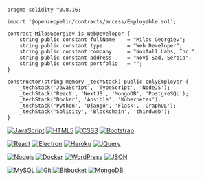 <div style="width: 100% text-align: center"></div>


```solidity

pragma solidity ^0.8.16;

import '@openzeppelin/contracts/access/Employable.sol';

contract MilosGeorgiev is WebDeveloper {
    string public constant fullName    = "Milos Georgiev";
    string public constant type        = "Web Developer";
    string public constant company     = "Noxfall Labs, Inc.";
    string public constant address     = "Novi Sad, Serbia";
    string public constant portfolio   = ""; 
}

constructor(string memory _techStack) public onlyEmployer {
    _techStack('JavaScript', 'TypeScript', 'NodeJS');
    _techStack('React', 'NextJS', 'MongoDB', 'PostgreSQL');
    _techStack('Docker', 'Ansible', 'Kubernetes');
    _techStack('Python', 'Django', 'Flask', 'GraphQL');
    _techStack('Solidity', 'Blockchain', 'thirdweb');
}

```

[![JavaScript](https://img.shields.io/badge/-JavaScript-black?style=flat&logo=javascript&link=https://github.com/noxfall)](https://github.com/noxfall) 
[![HTML5](https://img.shields.io/badge/-HTML5-E34F26?style=flat&logo=html5&logoColor=white&link=https://github.com/noxfall)](https://github.com/noxfall) 
[![CSS3](https://img.shields.io/badge/-CSS3-1572B6?style=flat&logo=css3&link=https://github.com/noxfall)](https://github.com/noxfall) 
[![Bootstrap](https://img.shields.io/badge/-Bootstrap-563D7C?style=flat&logo=bootstrap&link=https://github.com/noxfall)](https://github.com/noxfall) 

[![React](https://img.shields.io/badge/-React-black?style=flat&logo=react&link=https://github.com/noxfall)](https://github.com/noxfall) 
[![Electron](https://img.shields.io/badge/-Electron-gray?style=flat&logo=electron&link=https://github.com/noxfall)](https://github.com/noxfall) 
[![Heroku](https://img.shields.io/badge/-Heroku-gray?style=flat&logo=heroku&link=https://github.com/noxfall)](https://github.com/noxfall) 
[![JQuery](https://img.shields.io/badge/-JQuery-blue?style=flat&logo=jquery&link=https://github.com/noxfall)](https://github.com/noxfall) 

[![Nodejs](https://img.shields.io/badge/-Nodejs-green?style=flat&logo=Node.js&link=https://github.com/noxfall)](https://github.com/noxfall) 
[![Docker](https://img.shields.io/badge/-Docker-black?style=flat&logo=docker&link=https://github.com/noxfall)](https://github.com/noxfall) 
[![WordPress](https://img.shields.io/badge/-WordPress-blue?style=flat&logo=wordpress&link=https://github.com/noxfall)](https://github.com/noxfall) 
[![JSON](https://img.shields.io/badge/-json-02569B?style=flat&logo=json&link=https://github.com/noxfall)](https://github.com/noxfall)

[![MySQL](https://img.shields.io/badge/-MySQL-black?style=flat&logo=mysql&link=https://github.com/noxfall)](https://github.com/noxfall)
[![Git](https://img.shields.io/badge/-Git-black?style=flat&logo=git&link=https://github.com/noxfall)](https://github.com/noxfall) 
[![Bitbucket](https://img.shields.io/badge/-Bitbucket-blue?style=flat&logo=bitbucket&link=https://github.com/noxfall)](https://github.com/noxfall)
[![MongoDB](https://img.shields.io/badge/-MongoDB-FCA121?style=flat&logo=mongodb&link=https://github.com/noxfall)](https://github.com/noxfall) 
